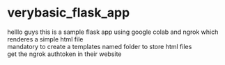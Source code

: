 # verybasic_flask_app
helllo guys this is a sample flask app using google colab and ngrok which renderes a simple html file  <br>
mandatory to create a templates named folder to store html files <br>
get the ngrok authtoken in their website 
